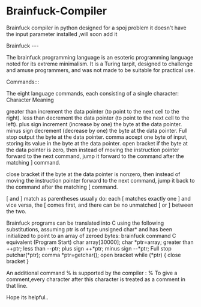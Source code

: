 Brainfuck-Compiler
==================

Brainfuck compiler in python designed for a spoj problem
it doesn't have the input parameter installed ,will soon add it

Brainfuck ---

The brainfuck programming language is an esoteric programming language noted for its extreme minimalism. 
It is a Turing tarpit, designed to challenge and amuse programmers, and was not made to be suitable for practical use.

Commands:::

The eight language commands, each consisting of a single character:
Character   Meaning

greater than		increment the data pointer (to point to the next cell to the right).
less than			decrement the data pointer (to point to the next cell to the left).
plus sign 			increment (increase by one) the byte at the data pointer.
minus sign			decrement (decrease by one) the byte at the data pointer.
Full stop			output the byte at the data pointer.
comma				accept one byte of input, storing its value in the byte at the data pointer.
open bracket		if the byte at the data pointer is zero, then instead of moving the instruction pointer forward to the next command, jump 				it forward to the command after the matching ] command.

close bracket		if the byte at the data pointer is nonzero, then instead of moving the instruction pointer forward to the next command, 			jump it back to the command after the matching [ command.

[ and ] match as parentheses usually do: each [ matches exactly one ] and vice versa, the [ comes first, and there can be no unmatched [ or ] between the two.

Brainfuck programs can be translated into C using the following substitutions, assuming ptr is of type unsigned char* and has been initialized to point to an array of zeroed bytes:
brainfuck command 	C equivalent
(Program Start) 	char array[30000];
char *ptr=array;
  greater than		++ptr;
  less than			--ptr;
  plus sign			++*ptr;
  minus sign		--*ptr;
  Full stop			putchar(*ptr);
  comma				*ptr=getchar();
  open bracket		while (*ptr) {
  close bracket		}

An additional command % is supported by the compiler :
%    To give a comment,every character after this character is treated as a comment in that line.

Hope its helpful..

